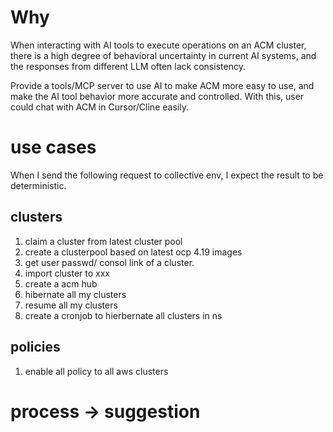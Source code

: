 # Why
When interacting with AI tools to execute operations on an ACM cluster, there is a high degree of behavioral uncertainty in current AI systems, and the responses from different LLM often lack consistency.

Provide a tools/MCP server to use AI to make ACM more easy to use, and make the AI tool behavior more accurate and controlled. With this, user could chat with ACM in Cursor/Cline easily.

# use cases
When I send the following request to collective env, I expect the result to be deterministic.

## clusters 
1. claim a cluster from latest cluster pool
2. create a clusterpool based on latest ocp 4.19 images
3. get user passwd/ consol link of a cluster.
4. import cluster <xxx> to xxx
5. create a acm hub
6. hibernate all my clusters
7. resume all my clusters
8. create a cronjob to hierbernate all clusters in ns

## policies
1. enable all policy to all aws clusters

# process -> suggestion

